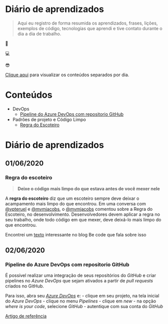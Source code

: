 
# Diário de aprendizados 

> Aqui eu registro de forma resumida os aprendizados, frases, lições, exemplos de código, tecnologias que aprendi e tive contato durante o dia a dia de trabalho.

📖

💻

😎

[Clique aqui](#diário-de-aprendizados) para visualizar os conteúdos separados por dia.

# Conteúdos

- DevOps
    - [Pipeline do Azure DevOps com repositorio GitHub](#pipeline-do-azure-devops-com-repositorio-github)
- Padrões de projeto e Código Limpo
    - [Regra do Escoteiro](#regra-do-escoteiro)

# Diário de aprendizados

## 01/06/2020
    
### Regra do escoteiro

>**Deixe o código mais limpo do que estava antes de você mexer nele**

A **regra do escoteiro** diz que um escoteiro sempre deve deixar o acampamento mais limpo do que encontrou.
Em uma conversa com [@vpteruel](https://github.com/vpteruel) e [@mvmjacobs](https://github.com/mvmjacobs), o [@mvmjacobs](https://github.com/mvmjacobs) comentou sobre a Regra do Escoteiro, no desenvolvimento. Desenvolvedores devem aplicar a regra no seu trabalho, onde todo código em que mexer, deve deixá-lo mais limpo do que encontrou.

Encontrei um [texto](https://becode.com.br/clean-code/#:~:text=Regra%20de%20Escoteiro&text=Para%20desenvolvedores%2C%20podemos%20adaptar%20para,n%C3%A3o%20impactar%20as%20funcionalidades%20existentes.) interessante no blog Be code que fala sobre isso

## 02/06/2020

### Pipeline do Azure DevOps com repositorio GitHub

É possível realizar uma integração de seus repositórios do _GitHub_ e criar pipelines no _Azure DevOps_ que sejam ativados a partir de _pull requests_ criados no GitHub.

Para isso, abra seu [_Azure DevOps_](https://dev.azure.com/) e:
    - clique em seu projeto, na tela inicial do _Azure DevOps_
    - clique no menu _Pipelines_
    - clique em _new_
    - na opção _where is your code_, selecione _GitHub_
    - autentique com sua conta do _GitHub_

[Artigo de referência](https://docs.microsoft.com/en-us/azure/devops/pipelines/create-first-pipeline)